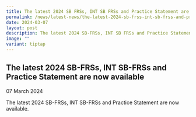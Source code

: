 ```yaml
---
title: The latest 2024 SB FRSs, INT SB FRSs and Practice Statement are now available
permalink: /news/latest-news/the-latest-2024-sb-frss-int-sb-frss-and-practice-statement-are-now-available/
date: 2024-03-07
layout: post
description: The latest 2024 SB-FRSs, INT SB FRSs and Practice Statement are now available
image: ""
variant: tiptap
---
```

<h2>The latest 2024 SB-FRSs, INT SB-FRSs and Practice Statement are now available</h2>
<p>07 March 2024</p>
<p></p>
<p>The latest 2024 SB-FRSs, INT SB-FRSs and Practice Statement are now available.&nbsp;</p>